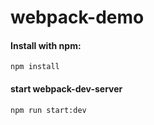 # webpack-demo

#### Install with npm:
    npm install
#### start webpack-dev-server
    npm run start:dev
    